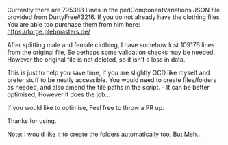 Currently there are 795388 Lines in the pedComponentVariations.JSON file provided from DurtyFree#3216.
If you do not already have the clothing files, You are able too purchase them from him here: https://forge.plebmasters.de/

After splitting male and female clothing, I have somehow lost 109176 lines from the original file, So perhaps some validation checks may be needed.
However the original file is not deleted, so it isn't a loss in data.

This is just to help you save time, if you are slightly OCD like myself and prefer stuff to be neatly accessible.
You would need to create files/folders as needed, and also amend the file paths in the script. - It can be better optimised, However it does the job...

If you would like to optimise, Feel free to throw a PR up.

Thanks for using.

Note: I would like it to create the folders automatically too, But Meh...

